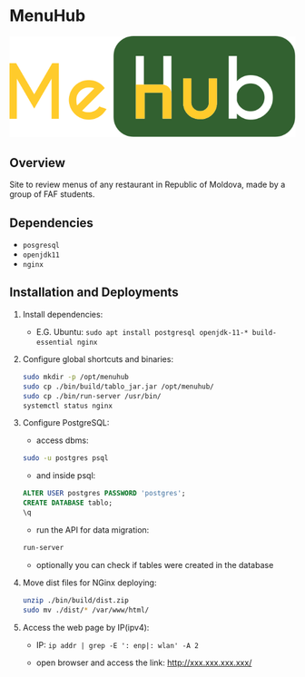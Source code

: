 # MenuHub

![alt text](./assets/logo.svg "Logo Title")

## Overview

Site to review menus of any restaurant in Republic of Moldova, made by a group of FAF students.

## Dependencies

- `posgresql`
- `openjdk11`
- `nginx`

## Installation and Deployments

1) Install dependencies:
    - E.G. Ubuntu: `sudo apt install postgresql openjdk-11-* build-essential nginx`

2) Configure global shortcuts and binaries:

    ```bash
    sudo mkdir -p /opt/menuhub
    sudo cp ./bin/build/tablo_jar.jar /opt/menuhub/
    sudo cp ./bin/run-server /usr/bin/
    systemctl status nginx
    ```

3) Configure PostgreSQL:

    - access dbms:

    ```bash
    sudo -u postgres psql
    ```

    - and inside psql:

    ```sql
    ALTER USER postgres PASSWORD 'postgres';
    CREATE DATABASE tablo;
    \q
    ```

    - run the API for data migration:

    ```bash
    run-server
    ```

    - optionally you can check if tables were created in the database

4) Move dist files for NGinx deploying:

    ```bash
    unzip ./bin/build/dist.zip
    sudo mv ./dist/* /var/www/html/
    ```

5) Access the web page by IP(ipv4):

    - IP: `ip addr | grep -E ': enp|: wlan' -A 2`

    - open browser and access the link: http://xxx.xxx.xxx.xxx/
